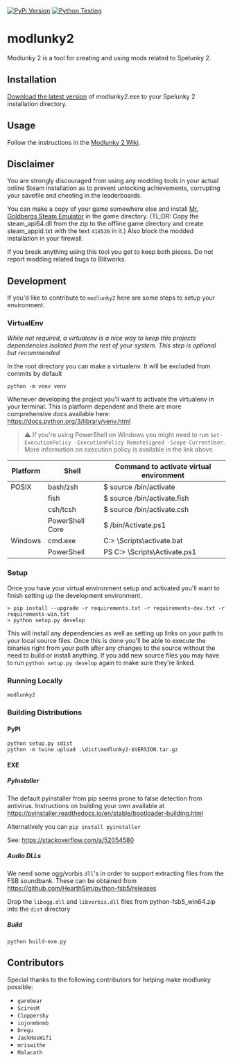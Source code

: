 [![PyPi Version](https://img.shields.io/pypi/v/modlunky2.svg)](https://pypi.python.org/pypi/modlunky2/)
[![Python Testing](https://github.com/spelunky-fyi/modlunky2/actions/workflows/test.yml/badge.svg)](https://github.com/spelunky-fyi/modlunky2/actions/workflows/test.yml)

# modlunky2

Modlunky 2 is a tool for creating and using mods related to Spelunky 2.

## Installation

[Download the latest version](https://github.com/spelunky-fyi/modlunky2/releases) of modlunky2.exe to your Spelunky 2 installation directory.

## Usage

Follow the instructions in the [Modlunky 2 Wiki](https://github.com/spelunky-fyi/modlunky2/wiki).

## Disclaimer
You are strongly discouraged from using any modding tools in your actual online Steam installation as to prevent unlocking achievements, corrupting your savefile and cheating in the leaderboards.

You can make a copy of your game somewhere else and install [Mr. Goldbergs Steam Emulator](https://gitlab.com/Mr_Goldberg/goldberg_emulator/-/releases) in the game directory. (TL;DR: Copy the steam_api64.dll from the zip to the offline game directory and create steam_appid.txt with the text `418530` in it.) Also block the modded installation in your firewall.

If you break anything using this tool you get to keep both pieces. Do not report modding related bugs to Blitworks.

## Development

If you'd like to contribute to `modlunky2` here are some steps to setup your environment.

### VirtualEnv

*While not required, a virtualenv is a nice way to keep this projects dependencies isolated from the rest of your system. This step is optional but recommended*

In the root directory you can make a virtualenv. It will be excluded from commits by default

```console
python -m venv venv
```
Whenever developing the project you'll want to activate the virtualenv in your terminal. This is platform dependent and there are more comprehensive docs available here: https://docs.python.org/3/library/venv.html

> :warning: If you're using PowerShell on Windows you might need to run `Set-ExecutionPolicy -ExecutionPolicy RemoteSigned -Scope CurrentUser`. More information on execution policy is available in the link above.

| Platform | Shell           | Command to activate virtual environment |
|----------|-----------------|-----------------------------------------|
| POSIX    | bash/zsh        | $ source <venv>/bin/activate            |
|          | fish            | $ source <venv>/bin/activate.fish       |
|          | csh/tcsh        | $ source <venv>/bin/activate.csh        |
|          | PowerShell Core | $ <venv>/bin/Activate.ps1               |
| Windows  | cmd.exe         | C:\> <venv>\Scripts\activate.bat        |
|          | PowerShell      | PS C:\> <venv>\Scripts\Activate.ps1     |


### Setup

Once you have your virtual environment setup and activated you'll want to finish setting up the development environment.

```console
> pip install --upgrade -r requirements.txt -r requirements-dev.txt -r requirements-win.txt
> python setup.py develop
```

This will install any dependencies as well as setting up links on your path to your local source files. Once this is done
you'll be able to execute the binaries right from your path after any changes to the source without the need to build or
install anything. If you add new source files you may have to run `python setup.py develop` again to make sure they're linked.

### Running Locally

```
modlunky2
```

### Building Distributions

#### PyPI
```
python setup.py sdist
python -m twine upload .\dist\modlunky2-$VERSION.tar.gz
```

#### EXE

##### PyInstaller
The default pyinstaller from pip seems prone to false detection from antivirus. Instructions on building your own available at https://pyinstaller.readthedocs.io/en/stable/bootloader-building.html

Alternatively you can `pip install pyinstaller`

See: https://stackoverflow.com/a/52054580

##### Audio DLLs
We need some ogg/vorbis `dll`'s in order to support extracting files from the FSB soundbank. These can be obtained from https://github.com/HearthSim/python-fsb5/releases

Drop the `libogg.dll` and `libvorbis.dll` files from python-fsb5_win64.zip into the `dist` directory

##### Build
```
python build-exe.py
```

## Contributors

Special thanks to the following contributors for helping make modlunky possible:

* `garebear`
* `SciresM`
* `Cloppershy`
* `iojonmbnmb`
* `Dregu`
* `JackHasWifi`
* `mriswithe`
* `Malacath`
